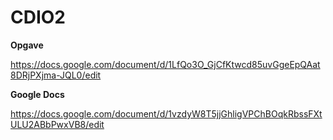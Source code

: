 # CDIO2

**Opgave**

https://docs.google.com/document/d/1LfQo3O_GjCfKtwcd85uvGgeEpQAat8DRjPXjma-JQL0/edit



**Google Docs**

https://docs.google.com/document/d/1vzdyW8T5jjGhligVPChBOqkRbssFXtULU2ABbPwxVB8/edit
